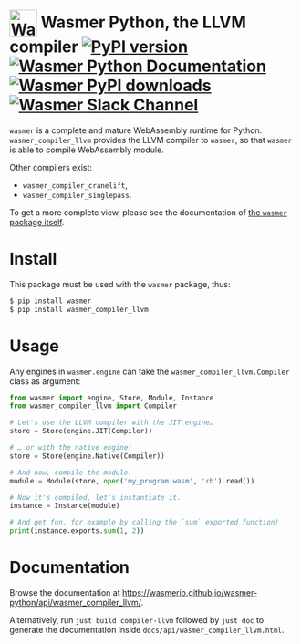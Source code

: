 # <img height="48" src="https://raw.githubusercontent.com/wasmerio/wasmer/master/assets/logo.png" alt="Wasmer logo" valign="middle"> Wasmer Python, the LLVM compiler [![PyPI version](https://img.shields.io/pypi/v/wasmer_compiler_llvm)](https://pypi.org/project/wasmer_compiler_llvm/) [![Wasmer Python Documentation](https://img.shields.io/badge/docs-read-green)](https://wasmerio.github.io/wasmer-python/api/wasmer_compiler_llvm/) [![Wasmer PyPI downloads](https://pepy.tech/badge/wasmer_compiler_llvm)](https://pypi.org/project/wasmer_compiler_llvm/) [![Wasmer Slack Channel](https://img.shields.io/static/v1?label=chat&message=on%20Slack&color=green)](https://slack.wasmer.io)

`wasmer` is a complete and mature WebAssembly runtime for
Python. `wasmer_compiler_llvm` provides the LLVM compiler to `wasmer`,
so that `wasmer` is able to compile WebAssembly module.

Other compilers exist:

* `wasmer_compiler_cranelift`,
* `wasmer_compiler_singlepass`.

To get a more complete view, please see the documentation of [the
`wasmer` package itself](https://github.com/wasmerio/wasmer-python).

# Install

This package must be used with the `wasmer` package, thus:

```sh
$ pip install wasmer
$ pip install wasmer_compiler_llvm
```

# Usage

Any engines in `wasmer.engine` can take the
`wasmer_compiler_llvm.Compiler` class as argument:

```py
from wasmer import engine, Store, Module, Instance
from wasmer_compiler_llvm import Compiler

# Let's use the LLVM compiler with the JIT engine…
store = Store(engine.JIT(Compiler))

# … or with the native engine!
store = Store(engine.Native(Compiler))

# And now, compile the module.
module = Module(store, open('my_program.wasm', 'rb').read())

# Now it's compiled, let's instantiate it.
instance = Instance(module)

# And get fun, for example by calling the `sum` exported function!
print(instance.exports.sum(1, 2))
```

# Documentation

Browse the documentation at
https://wasmerio.github.io/wasmer-python/api/wasmer_compiler_llvm/.

Alternatively, run `just build compiler-llvm` followed by `just
doc` to generate the documentation inside
`docs/api/wasmer_compiler_llvm.html`.
